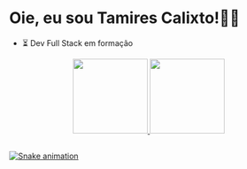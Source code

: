 <h1 align="left">Oie, eu sou Tamires Calixto!👩‍💻</h1> 

- ⏳ Dev Full Stack em formação

<div align="center">
  <a href="https://github.com/tamirescalixto">
 <img height="135em" src="https://github-readme-stats.vercel.app/api?username=tamirescalixto&show_icons=true&theme=radical&include_all_commits=true&count_private=true"/>
  <img height="135em" src="https://github-readme-stats.vercel.app/api/top-langs/?username=tamirescalixto&layout=compact&langs_count=7&theme=radical"/>
</div>
  
  ##
  
  <div> 
 
  ![Snake animation](https://github.com/tamirescalixto/tamirescalixto/blob/output/github-contribution-grid-snake.svg)
 
  </div>

  
